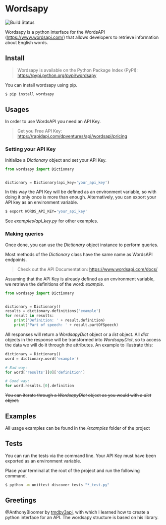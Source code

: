 # Wordsapy
![Build Status](https://api.travis-ci.org/backrndsource/wordsapy.svg?branch=master)

Wordsapy is a python interface for the WordsAPI (https://www.wordsapi.com/) that allows developers to retrieve information about English words.

## Install

> Wordsapy is available on the Python Package Index (PyPI):
https://pypi.python.org/pypi/wordsapy

You can install wordsapy using pip.

```bash
$ pip install wordsapy
```

## Usages

In order to use WordsAPI you need an API Key.

> Get you Free API Key: https://rapidapi.com/dpventures/api/wordsapi/pricing


### Setting your API Key

Initialize a *Dictionary* object and set your API Key.

```python
from wordsapy import Dictionary


dictionary = Dictionary(api_key='your_api_key')
```

In this way the API Key will be defined as an environment variable, so with doing it only once is more than enough.
Alternatively, you can export your API key as an environment variable.

```bash
$ export WORDS_API_KEY='your_api_key'
```
See *examples/api_key.py* for other examples.

### Making queries

Once done, you can use the *Dictionary* object instance to perform queries. 

Most methods of the *Dictionary* class have the same name as WordsAPI endpoints.

> Check out the API Documentation: https://www.wordsapi.com/docs/

Assuming that the API Key is already defined as an environment variable, we retrieve the definitions of the word: *example*.

```python
from wordsapy import Dictionary


dictionary = Dictionary()
results = dictionary.definitions('example')
for result in results:
    print('Definition: ' + result.definition)
    print('Part of speech: ' + result.partOfSpeech)
```

All responses will return a *WordsapyDict* object or a *list* object. All *dict* objects in the response will be transformed into *WordsapyDict*, so to access the data we will do it through the attributes. An example to illustrate this:

```python
dictionary = Dictionary()
word = dictionary.word('example')

# Bad way:
for word['results'][0]['definition']

# Good way:
for word.results.[0].definition
```

~~You can iterate through a *WordsapyDict* object as you would with a *dict* object.~~

## Examples

All usage examples can be found in the */examples* folder of the project

## Tests

You can run the tests via the command line. Your API Key must have been exported as an environment variable. 

Place your terminal at the root of the project and run the following command.

```bash
$ python -m unittest discover tests "*_test.py"
```

## Greetings

@AnthonyBloomer by [tmdbv3api](https://github.com/AnthonyBloomer/tmdbv3api), with which I learned how to create a python interface for an API. The wordsapy structure is based on his library.